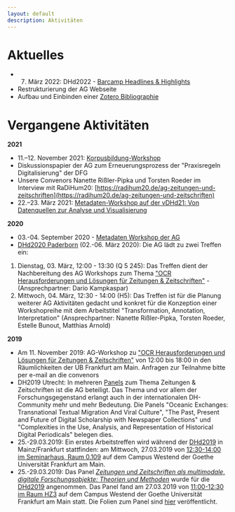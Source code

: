 ```yaml
---
layout: default
description: Aktivitäten
---
```


# Aktuelles
* 07. März 2022: DHd2022 - [Barcamp Headlines & Highlights](https://doi.org/10.5281/zenodo.6328151) 
* Restrukturierung der AG Webseite
* Aufbau und Einbinden einer [Zotero Bibliographie](https://www.zotero.org/groups/4472460/dhdagzz)

# Vergangene Aktivitäten

**2021**  
* 11.–12. November 2021: [Korpusbildung-Workshop](https://dhd-ag-zz.github.io/workshops/2021-11_korpusbildung)
* Diskussionspapier der AG zum Erneuerungsprozess der "Praxisregeln Digitalisierung" der DFG
* Unsere Convenors Nanette Rißler-Pipka und Torsten Roeder im Interview mit RaDiHum20: [https://radihum20.de/ag-zeitungen-und-zeitschriften](https://radihum20.de/ag-zeitungen-und-zeitschriften)
* 22.–23. März 2021: [Metadaten-Workshop auf der vDHd21: Von Datenquellen zur Analyse und Visualisierung](https://dhd-ag-zz.github.io/workshops/workshop_vDHd21)

**2020**
* 03.-04. September 2020 - [Metadaten Workshop der AG](https://dhd-ag-zz.github.io/workshops/2020-09_metadata_analysis)
* [DHd2020 Paderborn](https://dhd2020.de/programm/) (02.-06. März 2020): Die AG lädt zu zwei Treffen ein:  
1. Dienstag, 03. März, 12:00 - 13:30 (Q 5 245): Das Treffen dient der Nachbereitung des AG Workshops zum Thema ["OCR Herausforderungen und Lösungen für Zeitungen & Zeitschriften"](https://dhd-ag-zz.github.io/workshops/ocr_2019-11-11) - (Ansprechpartner: Dario Kampkaspar)  
2. Mittwoch, 04. März, 12:30 - 14:00 (H5): Das Treffen ist für die Planung weiterer AG Aktivitäten gedacht und konkret für die Konzeption einer Workshopreihe mit dem Arbeitstitel "Transformation, Annotation, Interpretation" (Ansprechpartner: Nanette Rißler-Pipka, Torsten Roeder, Estelle Bunout, Matthias Arnold)

**2019**
* Am 11. November 2019: AG-Workshop zu ["OCR Herausforderungen und Lösungen für Zeitungen & Zeitschriften"](https://dhd-ag-zz.github.io/workshops/ocr_2019-11-11) von 12:00 bis 18:00 in den Räumlichkeiten der UB Frankfurt am Main. Anfragen zur Teilnahme bitte per e-mail an die convenors  
* DH2019 Utrecht: In mehreren [Panels](https://dh2019.adho.org/panels/) zum Thema Zeitungen & Zeitschriften ist die AG beteiligt. Das Thema und vor allem der Forschungsgegenstand erlangt auch in der internationalen DH-Community mehr und mehr Bedeutung. Die Panels "Oceanic Exchanges: Transnational Textual Migration And Viral Culture", "The Past, Present and Future of Digital Scholarship with Newspaper Collections" und "Complexities in the Use, Analysis, and Representation of Historical Digital Periodicals" belegen dies.
* 25.-29.03.2019: Ein erstes Arbeitstreffen wird während der [DHd2019](https://dhd2019.org/) in Mainz/Frankfurt stattfinden: am Mittwoch, 27.03.2019 von [12:30-14:00 im Seminarhaus, Raum 0.109](https://dhd2019.org/programm/mi) auf dem Campus Westend der Goethe Universität Frankfurt am Main.
* 25.-29.03.2019: Das Panel *[Zeitungen und Zeitschriften als multimodale, digitale Forschungsobjekte: Theorien und Methoden](https://dhd2019.org/programm/mi/1100-1230/panel-154/)* wurde für die [DHd2019](https://dhd2019.org/) angenommen. Das Panel fand am 27.03.2019 von [11:00-12:30 im Raum HZ3](https://dhd2019.org/programm/mi) auf dem Campus Westend der Goethe Universität Frankfurt am Main statt. Die Folien zum Panel sind [hier](https://docs.google.com/presentation/d/1YvDdR3vX_rMCXwaChrVF36xvXBFh-glzlkXhn2hqzUk/edit) veröffentlicht.
